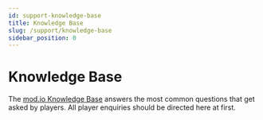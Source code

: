 ```yaml
---
id: support-knowledge-base
title: Knowledge Base
slug: /support/knowledge-base
sidebar_position: 0
---
```


# Knowledge Base

The [mod.io Knowledge Base](https://support.mod.io/hc/en-us) answers the most common questions that get asked by players. All player enquiries should be directed here at first.
